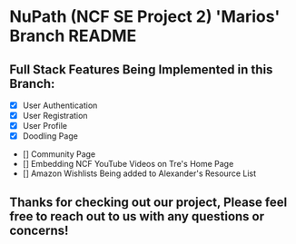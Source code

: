 # NuPath (NCF SE Project 2) 'Marios' Branch README

## Full Stack Features Being Implemented in this Branch:
- [x] User Authentication
- [x] User Registration
- [x] User Profile
- [x] Doodling Page
- [] Community Page
- [] Embedding NCF YouTube Videos on Tre's Home Page
- [] Amazon Wishlists Being added to Alexander's Resource List

## Thanks for checking out our project, Please feel free to reach out to us with any questions or concerns!

